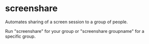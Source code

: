 screenshare
===========

Automates sharing of a screen session to a group of people.

Run "screenshare" for your group or "screenshare groupname" for a specific group.
